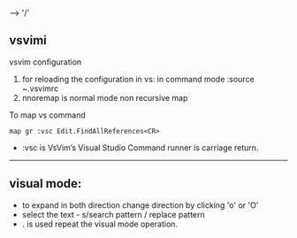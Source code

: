 
<leader>  --> '/'

vsvimi
-----

vsvim configuration
1. for reloading the configuration in vs:  in command mode :source ~\.vsvimrc
2. nnoremap is normal mode non recursive map

To map vs command
```
map gr :vsc Edit.FindAllReferences<CR>

```
* :vsc is VsVim’s Visual Studio Command runner
<CR> is carriage return.

------
visual mode:
----
* to expand in both direction change direction by clicking 'o' or 'O'
* select the text - s/search pattern / replace pattern
* . is used repeat the visual mode operation.
